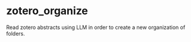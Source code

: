 # zotero_organize
Read zotero abstracts using LLM in order to create a new organization of folders.
